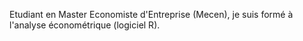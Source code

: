 ﻿---
# Display name
name: Grégoire AMATO

# Username (this should match the folder name)
authors:
- admin

# Is this the primary user of the site?
superuser: true

# Role/position
role: Junior Data Scientist/Machine Learning Engineer

# Organizations/Affiliations
organizations:
- name: Mécen
  url: "http://mecen-univ-tours.fr/"

# Short bio (displayed in user profile at end of posts)
bio: Junior Data Scientist/Machine Learning Engineer

interests:
- Machine Learning
- Python
- Data Analysis


education:
  courses:
  - course: Master 2 Economiste d'entreprise
    institution: Université de Tours
    year: 2020
  - course: Licence d'économie
    institution: Université de Tours
    year: 2019

# Social/Academic Networking
# For available icons, see: https://sourcethemes.com/academic/docs/page-builder/#icons
#   For an email link, use "fas" icon pack, "envelope" icon, and a link in the
#   form "mailto:your-email@example.com" or "#contact" for contact widget.
social:
- icon: envelope
  icon_pack: fas
  link: 'mailto:amato.gregoire@gmail.com'  # For a direct email link, use "mailto:test@example.org".
- icon: linkedin
  icon_pack: fab
  link: https://www.linkedin.com/in/gregoire-amato-junior-data-scientist/?locale=fr_FR
# Link to a PDF of your resume/CV from the About widget.
# To enable, copy your resume/CV to `static/files/cv.pdf` and uncomment the lines below.
- icon: cv
  icon_pack: ai
  link: 'files/cv_fr.pdf'

# Enter email to display Gravatar (if Gravatar enabled in Config)
email: ""

# Organizational groups that you belong to (for People widget)
#   Set this to `[]` or comment out if you are not using People widget.
# user_groups:
# - Researchers
# - Visitors
---

Etudiant en Master Economiste d'Entreprise (Mecen), je suis formé à 
l'analyse économétrique (logiciel R). 
